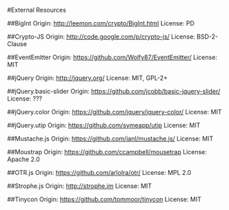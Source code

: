 #External Resources

##BigInt
Origin: http://leemon.com/crypto/BigInt.html
License: PD

##Crypto-JS
Origin: http://code.google.com/p/crypto-js/
License: BSD-2-Clause

##EventEmitter
Origin: https://github.com/Wolfy87/EventEmitter/
License: MIT

##jQuery
Origin: http://jquery.org/
License: MIT, GPL-2+

##jQuery.basic-slider
Origin: https://github.com/jcobb/basic-jquery-slider/
License: ???

##jQuery.color
Origin: https://github.com/jquery/jquery-color/
License: MIT

##jQuery.utip
Origin: https://github.com/symeapp/utip
License: MIT

##Mustache.js
Origin: https://github.com/janl/mustache.js/
License: MIT

##Moustrap
Origin: https://github.com/ccampbell/mousetrap
License: Apache 2.0

##OTR.js
Origin: https://github.com/arlolra/otr/
License: MPL 2.0

##Strophe.js
Origin: http://strophe.im
License: MIT

##Tinycon
Origin: https://github.com/tommoor/tinycon
License: MIT
